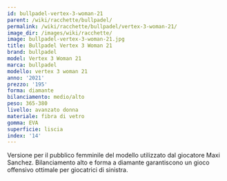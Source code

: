 ```yaml
---
id: bullpadel-vertex-3-woman-21
parent: /wiki/racchette/bullpadel/
permalink: /wiki/racchette/bullpadel/vertex-3-woman-21/
image_dir: /images/wiki/racchette/
image: bullpadel-vertex-3-woman-21.jpg
title: Bullpadel Vertex 3 Woman 21
brand: bullpadel
model: Vertex 3 Woman 21
marca: bullpadel
modello: vertex 3 woman 21
anno: '2021'
prezzo: '195'
forma: diamante
bilanciamento: medio/alto
peso: 365-380
livello: avanzato donna
materiale: fibra di vetro
gomma: EVA
superficie: liscia
index: '14'
---
```

Versione per il pubblico femminile del modello utilizzato dal giocatore Maxi Sanchez. Bilanciamento alto e forma a diamante garantiscono un gioco offensivo ottimale per giocatrici di sinistra.